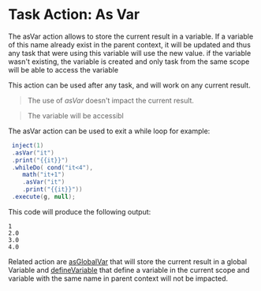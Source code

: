 # Task Action: As Var

The asVar action allows to store the current result in a variable. 
If a variable of this name already exist in the parent context, it will be updated and thus any task that were using this variable will use the new value.
if the variable wasn't existing, the variable is created and only task from the same scope will be able to access the variable

This action can be used after any task, and will work on any current result.

> The use of *asVar* doesn't impact the current result.

> The variable will be accessibl


The asVar action can be used to exit a while loop for example:


``` java
 inject(1)
 .asVar("it")
 .print("{{it}}")
 .whileDo( cond("it<4"), 
    math("it+1")
    .asVar("it")
    .print("{{it}}"))
 .execute(g, null);
```

This code will produce the following output:

```
1
2.0
3.0
4.0
```

Related action are [asGlobalVar](asGlobalVar.md) that will store the current result in a global Variable and [defineVariable](defineVariable.md) that define a variable in the current scope and variable with the same name in parent context will not be impacted.
